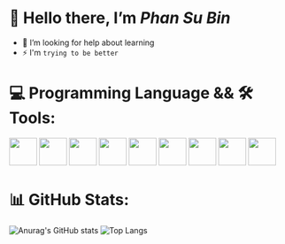# 👋 Hello there, I’m ***Phan Su Bin***
- 🤝 I’m looking for help about learning
- ⚡ I'm `trying to be better`
# 💻 Programming Language && 🛠️ Tools:

<p align="left">
  <img src="https://devicon-website.vercel.app/api/c/original.svg" height=50px width= 50px></img>
  <img src="https://devicon-website.vercel.app/api/cplusplus/original.svg" height=50px width= 50px></img>
  <img src="https://devicon-website.vercel.app/api/python/original.svg" height=50px width= 50px></img>
  <img src="https://devicon-website.vercel.app/api/html5/original.svg" height=50px width= 50px></img>
  <img src="https://devicon-website.vercel.app/api/css3/original.svg" height=50px width= 50px></img>
  <img src="https://devicon-website.vercel.app/api/javascript/original.svg" height=50px width= 50px></img>
  <img src="https://devicon-website.vercel.app/api/mysql/original.svg" height=50px width= 50px></img>
  <img src="https://devicon-website.vercel.app/api/git/original.svg" height=50px width= 50px></img>
  <img src="https://devicon-website.vercel.app/api/vscode/original.svg" height=50px width= 50px></img>
</p>

# 📊 GitHub Stats:
![Anurag's GitHub stats](https://github-readme-stats.vercel.app/api?username=Bright140&show_icons=true&show=prs_merged,prs_merged_percentage&theme=gotham&rank_icon=github&card_width=350)
![Top Langs](https://github-readme-stats.vercel.app/api/top-langs/?username=Bright140&layout=compact&theme=holi&size_weight=0.5&count_weight=0.5)
